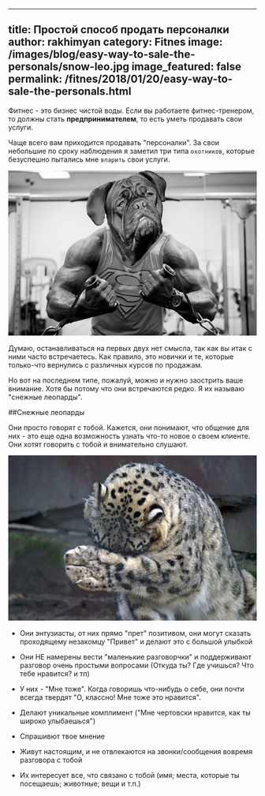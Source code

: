 
---
title: Простой способ продать персоналки
author: rakhimyan
category: Fitnes
image: /images/blog/easy-way-to-sale-the-personals/snow-leo.jpg
image_featured: false
permalink: /fitnes/2018/01/20/easy-way-to-sale-the-personals.html
---
Фитнес - это бизнес чистой воды. Если вы работаете фитнес-тренером, то должны стать __предпринимателем__, то есть уметь продавать свои услуги. 

Чаще всего вам приходится продавать "персоналки". За свои небольшие по сроку наблюдения я заметил три типа `охотников`, которые безуспешно пытались мне `впарить` свои услуги. 

![Includes](/images/blog/easy-way-to-sale-the-personals/dog.jpg)

Думаю, останавливаться на первых двух нет смысла, так как вы итак с ними часто встречаетесь. Как правило, это новички и те, которые только-что вернулись с различных курсов по продажам. 

Но вот на последнем типе, пожалуй, можно и нужно заострить ваше внимание. Хотя бы потому что они встречаются редко. Я их называю "cнежные леопарды".

##Снежные леопарды

Они просто говорят с тобой. Кажется, они понимают, что общение для них - это еще одна возможность узнать что-то новое о своем клиенте. Они хотят говорить с тобой и внимательно слушают.

![Includes](/images/blog/easy-way-to-sale-the-personals/snow-leo.jpg)

* Они энтузиасты, от них прямо "прет" позитивом, они могут сказать проходящему незакомцу "Привет" и делают это с большой улыбкой

* Они НЕ намерены вести "маленькие разговорчки" и поддерживают разговор очень простыми вопросами (Откуда ты? Где учишься? Что тебе нравится? и тп)

* У них - "Мне тоже". Когда говоришь что-нибудь о себе, они почти всегда твердят "О, классно! Мне тоже это нравится".

* Делают уникальные комплимент ("Мне чертовски нравится, как ты широко улыбаешься")

* Спрашивют твое мнение

* Живут настоящим, и не отвлекаются на звонки/сообщения вовремя разговора с тобой

* Их интересует все, что связано с тобой (имя; места, которые ты посещаешь; животные; вещи и т.п.)

